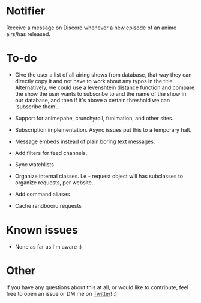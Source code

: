 # Notifier

Receive a message on Discord whenever a new episode of an anime airs/has released.

# To-do

- Give the user a list of all airing shows from database, that way they can directly copy it and not have to work about any typos in the title. Alternatively, we could use a levenshtein distance function and compare the show the user wants to subscribe to and the name of the show in our database, and then if it's above a certain threshold we can 'subscribe them'.

- Support for animepahe, crunchyroll, funimation, and other sites.

- Subscription implementation. Async issues put this to a temporary halt.

- Message embeds instead of plain boring text messages.

- Add filters for feed channels. 

- Sync watchlists

- Organize internal classes. I.e - request object will has subclasses to organize requests, per website.

- Add command aliases

- Cache randbooru requests

# Known issues

- None as far as I'm aware :)

# Other

If you have any questions about this at all, or would like to contribute, feel free to open an issue or DM me on [Twitter](https://twitter.com/Vezqi)! :)